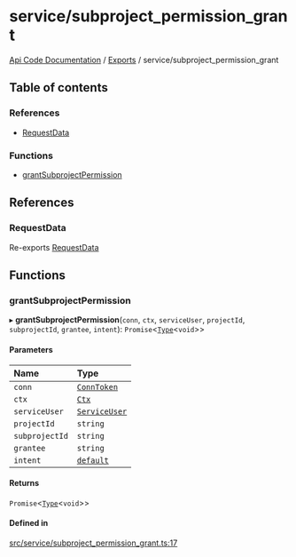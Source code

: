 # service/subproject\_permission\_grant
 
[Api Code Documentation](../README.md) / [Exports](../modules.md) / service/subproject\_permission\_grant

## Table of contents

### References

- [RequestData](service_subproject_permission_grant.md#requestdata)

### Functions

- [grantSubprojectPermission](service_subproject_permission_grant.md#grantsubprojectpermission)

## References

### RequestData

Re-exports [RequestData](../interfaces/service_domain_workflow_project_create.RequestData.md)

## Functions

### grantSubprojectPermission

▸ **grantSubprojectPermission**(`conn`, `ctx`, `serviceUser`, `projectId`, `subprojectId`, `grantee`, `intent`): `Promise`<[`Type`](result.md#type)<`void`\>\>

#### Parameters

| Name | Type |
| :------ | :------ |
| `conn` | [`ConnToken`](service_conn.md#conntoken) |
| `ctx` | [`Ctx`](../interfaces/lib_ctx.Ctx.md) |
| `serviceUser` | [`ServiceUser`](../interfaces/service_domain_organization_service_user.ServiceUser.md) |
| `projectId` | `string` |
| `subprojectId` | `string` |
| `grantee` | `string` |
| `intent` | [`default`](authz_intents.md#default) |

#### Returns

`Promise`<[`Type`](result.md#type)<`void`\>\>

#### Defined in

[src/service/subproject_permission_grant.ts:17](https://github.com/openkfw/TruBudget/blob/95e6f8a/api/src/service/subproject_permission_grant.ts#L17)
